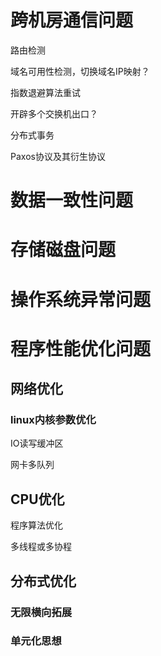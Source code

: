 # 跨机房通信问题

路由检测

域名可用性检测，切换域名IP映射？

指数退避算法重试

开辟多个交换机出口？

分布式事务

Paxos协议及其衍生协议

# 数据一致性问题

# 存储磁盘问题

# 操作系统异常问题

# 程序性能优化问题

## 网络优化

### linux内核参数优化

IO读写缓冲区

网卡多队列

## CPU优化

程序算法优化

多线程或多协程

## 分布式优化

### 无限横向拓展

### 单元化思想
